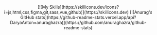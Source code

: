 <p align="center">
  [![My Skills](https://skillicons.dev/icons?i=js,html,css,figma,git,sass,vue,github)](https://skillicons.dev)
  [![Anurag's GitHub stats](https://github-readme-stats.vercel.app/api?DaryaAnton=anuraghazra)](https://github.com/anuraghazra/github-readme-stats)
</p>
